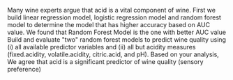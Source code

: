  Many wine experts argue that acid is a vital component of wine.
 First we build linear regression model, logistic regression model and random forest model to determine the model that has higher accuracy based on AUC value. 
 We found that Random Forest Model is the one with better AUC value
 Build and evaluate "two" random forest models to predict wine quality using (i) all available predictor variables and (ii) all but acidity measures (fixed.acidity, volatile.acidity, citric.acid, and pH).
 Based on your analysis, We agree that acid is a significant predictor of wine quality (sensory preference)
